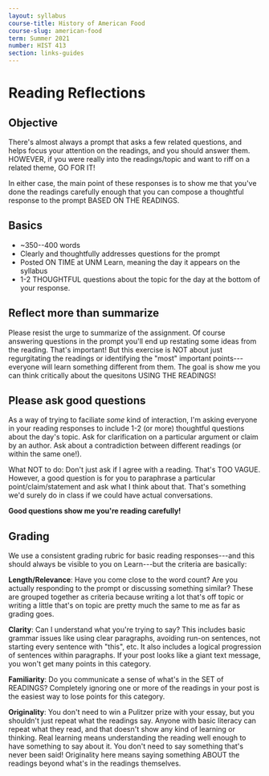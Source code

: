 ```yaml
---
layout: syllabus
course-title: History of American Food
course-slug: american-food
term: Summer 2021
number: HIST 413
section: links-guides
---
```


# Reading Reflections

## Objective
There's almost always a prompt that asks a few related questions, and helps focus your attention on the readings, and you should answer them. HOWEVER, if you were really into the readings/topic and want to riff on a related theme, GO FOR IT!

In either case, the main point of these responses is to show me that you've done the readings carefully enough that you can compose a thoughtful response to the prompt BASED ON THE READINGS.

## Basics
- ~350--400 words
- Clearly and thoughtfully addresses questions for the prompt
- Posted ON TIME at UNM Learn, meaning the day it appears on the syllabus
- 1-2 THOUGHTFUL questions about the topic for the day at the bottom of your response.


## Reflect more than summarize
Please resist the urge to summarize of the assignment. Of course answering questions in the prompt you'll end up restating some ideas from the reading. That's important! But this exercise is NOT about just regurgitating the readings or identifying the "most" important points---everyone will learn something different from them. The goal is show me you can think critically about the quesitons USING THE READINGS!

## Please ask good questions
As a way of trying to faciliate _some_ kind of interaction, I'm asking everyone in your reading responses to include 1-2 (or more) thoughtful questions about the day's topic. Ask for clarification on a particular argument or claim by an author. Ask about a contradiction between different readings (or within the same one!).

What NOT to do: Don't just ask if I agree with a reading. That's TOO VAGUE. However, a good question is for you to paraphrase a particular point/claim/statement and ask what I think about that. That's something we'd surely do in class if we could have actual conversations.

**Good questions show me you're reading carefully!**


## Grading
We use a consistent grading rubric for basic reading responses---and this should always be visible to you on Learn---but the criteria are basically:

**Length/Relevance**: Have you come close to the word count? Are you actually responding to the prompt or discussing something similar? These are grouped together as criteria because writing a lot that's off topic or writing a little that's on topic are pretty much the same to me as far as grading goes.

**Clarity**: Can I understand what you're trying to say? This includes basic grammar issues like using clear paragraphs, avoiding run-on sentences, not starting every sentence with "this", etc. It also includes a logical progression of sentences within paragraphs. If your post looks like a giant text message, you won't get many points in this category.

**Familiarity**: Do you communicate a sense of what's in the SET of READINGS? Completely ignoring one or more of the readings in your post is the easiest way to lose points for this category.

**Originality**: You don't need to win a Pulitzer prize with your essay, but you shouldn't just repeat what the readings say. Anyone with basic literacy can repeat what they read, and that doesn't show any kind of learning or thinking. Real learning means understanding the reading well enough to have something to say about it. You don't need to say something that's never been said! Originality here means saying something ABOUT the readings beyond what's in the readings themselves.
